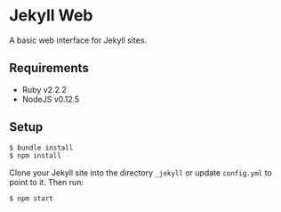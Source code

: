 Jekyll Web
==========

A basic web interface for Jekyll sites.

Requirements
------------

* Ruby v2.2.2
* NodeJS v0.12.5

Setup
-----

```sh
$ bundle install
$ npm install
```

Clone your Jekyll site into the directory `_jekyll` or update `config.yml` to
point to it. Then run:

```sh
$ npm start
```
